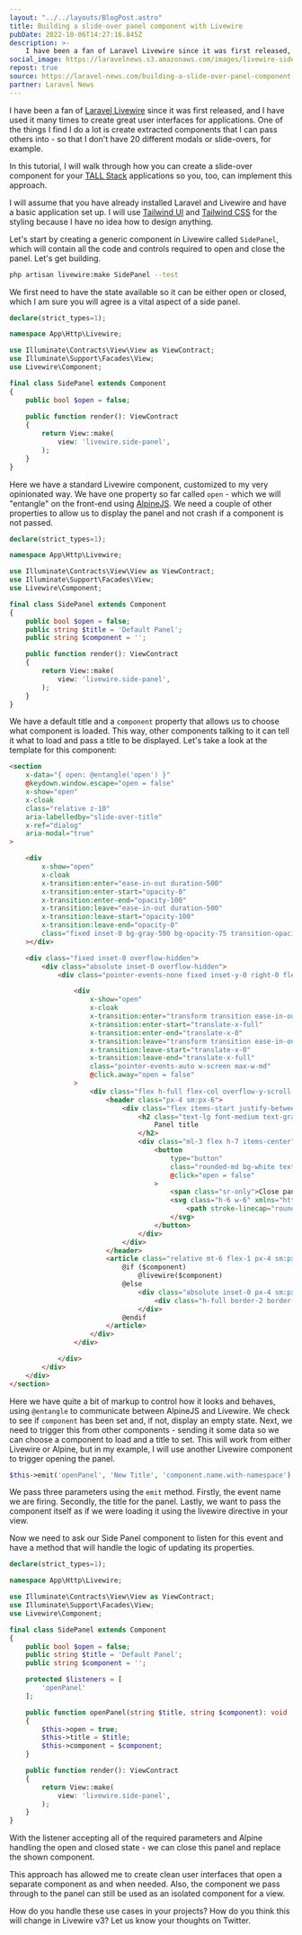 ```yaml
---
layout: "../../layouts/BlogPost.astro"
title: Building a slide-over panel component with Livewire
pubDate: 2022-10-06T14:27:16.845Z
description: >-
    I have been a fan of Laravel Livewire since it was first released, and I have used it many times to create great user interfaces for applications.
social_image: https://laravelnews.s3.amazonaws.com/images/livewire-side-pa.png?w=1366&h=698.52272727273&q=90&auto=format&fit=crop
repost: true
source: https://laravel-news.com/building-a-slide-over-panel-component-with-livewire
partner: Laravel News
---
```


I have been a fan of [Laravel Livewire](https://laravel-livewire.com/) since it was first released, and I have used it many times to create great user interfaces for applications. One of the things I find I do a lot is create extracted components that I can pass others into - so that I don't have 20 different modals or slide-overs, for example.

In this tutorial, I will walk through how you can create a slide-over component for your [TALL Stack](https://tallstack.dev/) applications so you, too, can implement this approach.

I will assume that you have already installed Laravel and Livewire and have a basic application set up. I will use [Tailwind UI](https://tailwindui.com/) and [Tailwind CSS](https://tailwindcss.com/) for the styling because I have no idea how to design anything.

Let's start by creating a generic component in Livewire called `SidePanel`, which will contain all the code and controls required to open and close the panel. Let's get building.

```bash
php artisan livewire:make SidePanel --test
```

We first need to have the state available so it can be either open or closed, which I am sure you will agree is a vital aspect of a side panel.

```php
declare(strict_types=1);

namespace App\Http\Livewire;

use Illuminate\Contracts\View\View as ViewContract;
use Illuminate\Support\Facades\View;
use Livewire\Component;

final class SidePanel extends Component
{
    public bool $open = false;
    
    public function render(): ViewContract
    {
        return View::make(
            view: 'livewire.side-panel',
        );
    }
}
```

Here we have a standard Livewire component, customized to my very opinionated way. We have one property so far called `open` - which we will "entangle" on the front-end using [AlpineJS](https://alpinejs.dev/). We need a couple of other properties to allow us to display the panel and not crash if a component is not passed.

```php
declare(strict_types=1);

namespace App\Http\Livewire;

use Illuminate\Contracts\View\View as ViewContract;
use Illuminate\Support\Facades\View;
use Livewire\Component;

final class SidePanel extends Component
{
    public bool $open = false;
    public string $title = 'Default Panel';
    public string $component = '';

    public function render(): ViewContract
    {
        return View::make(
            view: 'livewire.side-panel',
        );
    }
}
```

We have a default title and a `component` property that allows us to choose what component is loaded. This way, other components talking to it can tell it what to load and pass a title to be displayed. Let's take a look at the template for this component:

```html
<section
    x-data="{ open: @entangle('open') }"
    @keydown.window.escape="open = false"
    x-show="open"
    x-cloak
    class="relative z-10"
    aria-labelledby="slide-over-title"
    x-ref="dialog"
    aria-modal="true"
>

    <div
        x-show="open"
        x-cloak
        x-transition:enter="ease-in-out duration-500"
        x-transition:enter-start="opacity-0"
        x-transition:enter-end="opacity-100"
        x-transition:leave="ease-in-out duration-500"
        x-transition:leave-start="opacity-100"
        x-transition:leave-end="opacity-0"
        class="fixed inset-0 bg-gray-500 bg-opacity-75 transition-opacity"
    ></div>

    <div class="fixed inset-0 overflow-hidden">
        <div class="absolute inset-0 overflow-hidden">
            <div class="pointer-events-none fixed inset-y-0 right-0 flex max-w-full pl-10">

                <div
                    x-show="open"
                    x-cloak
                    x-transition:enter="transform transition ease-in-out duration-500 sm:duration-700"
                    x-transition:enter-start="translate-x-full"
                    x-transition:enter-end="translate-x-0"
                    x-transition:leave="transform transition ease-in-out duration-500 sm:duration-700"
                    x-transition:leave-start="translate-x-0"
                    x-transition:leave-end="translate-x-full"
                    class="pointer-events-auto w-screen max-w-md"
                    @click.away="open = false"
                >
                    <div class="flex h-full flex-col overflow-y-scroll bg-white py-6 shadow-xl">
                        <header class="px-4 sm:px-6">
                            <div class="flex items-start justify-between">
                                <h2 class="text-lg font-medium text-gray-900" id="slide-over-title">
                                    Panel title
                                </h2>
                                <div class="ml-3 flex h-7 items-center">
                                    <button
                                        type="button"
                                        class="rounded-md bg-white text-gray-400 hover:text-gray-500 focus:outline-none focus:ring-2 focus:ring-indigo-500 focus:ring-offset-2"
                                        @click="open = false"
                                    >
                                        <span class="sr-only">Close panel</span>
                                        <svg class="h-6 w-6" xmlns="http://www.w3.org/2000/svg" fill="none" viewBox="0 0 24 24" stroke-width="1.5" stroke="currentColor" aria-hidden="true">
                                            <path stroke-linecap="round" stroke-linejoin="round" d="M6 18L18 6M6 6l12 12"></path>
                                        </svg>
                                    </button>
                                </div>
                            </div>
                        </header>
                        <article class="relative mt-6 flex-1 px-4 sm:px-6">
                            @if ($component)
                                @livewire($component)
                            @else
                                <div class="absolute inset-0 px-4 sm:px-6">
                                    <div class="h-full border-2 border-dashed border-gray-200" aria-hidden="true"></div>
                                </div>
                            @endif
                        </article>
                    </div>
                </div>

            </div>
        </div>
    </div>
</section>
```

Here we have quite a bit of markup to control how it looks and behaves, using `@entangle` to communicate between AlpineJS and Livewire. We check to see if `component` has been set and, if not, display an empty state. Next, we need to trigger this from other components - sending it some data so we can choose a component to load and a title to set. This will work from either Livewire or Alpine, but in my example, I will use another Livewire component to trigger opening the panel.

```php
$this->emit('openPanel', 'New Title', 'component.name.with-namespace');
```

We pass three parameters using the `emit` method. Firstly, the event name we are firing. Secondly, the title for the panel. Lastly, we want to pass the component itself as if we were loading it using the livewire directive in your view.

Now we need to ask our Side Panel component to listen for this event and have a method that will handle the logic of updating its properties.

```php
declare(strict_types=1);

namespace App\Http\Livewire;

use Illuminate\Contracts\View\View as ViewContract;
use Illuminate\Support\Facades\View;
use Livewire\Component;

final class SidePanel extends Component
{
    public bool $open = false;
    public string $title = 'Default Panel';
    public string $component = '';

    protected $listeners = [
        'openPanel'
    ];

    public function openPanel(string $title, string $component): void
    {
        $this->open = true;
        $this->title = $title;
        $this->component = $component;
    }

    public function render(): ViewContract
    {
        return View::make(
            view: 'livewire.side-panel',
        );
    }
}
```

With the listener accepting all of the required parameters and Alpine handling the open and closed state - we can close this panel and replace the shown component.

This approach has allowed me to create clean user interfaces that open a separate component as and when needed. Also, the component we pass through to the panel can still be used as an isolated component for a view.

How do you handle these use cases in your projects? How do you think this will change in Livewire v3? Let us know your thoughts on Twitter.